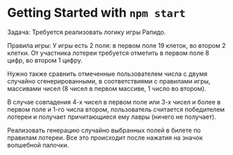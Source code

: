 # Getting Started with `npm start`

Задача: Требуется реализовать логику игры Рапидо. 

Правила игры: У игры есть 2 поля: в первом поле 19 клеток, во втором 2 клетки. От участника лотереи требуется отметить в первом поле 8 цифр, во втором 1 цифру.

Нужно также сравнить отмеченные пользователем числа с двумя случайно сгенерированными, в соответствиями с правилами игры, массивами чисел (8 чисел в первом массиве, 1 число во втором). 

В случае совпадения 4-х чисел в первом поле или 3-х чисел и более в первом поле и 1-го числа втором, пользователь считается победителем лотереи и получает причитающиеся ему лавры (ничего не получает).

Реализовать генерацию случайно выбранных полей в билете по  правилам лотереи. Все это происходит после нажатия на значок волшебной палочки.
